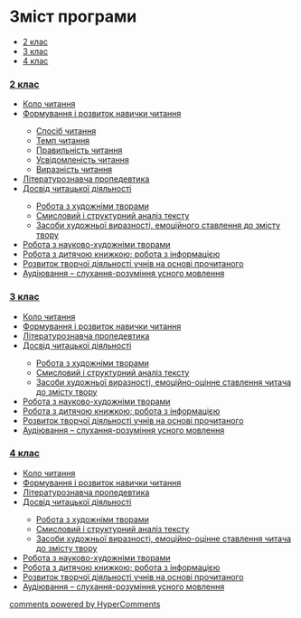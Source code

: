 <div id="hypercomments_widget" class="js-hypercomments-widget invisible"></div>

# Зміст програми

<div>
  <!-- Nav tabs -->
  <ul class="nav nav-tabs" role="tablist">
    <li role="presentation" class="active"><a href="#home" aria-controls="home" role="tab" data-toggle="tab">2 клас</a></li>
    <li role="presentation"><a href="#menu1" aria-controls="menu1" role="tab" data-toggle="tab">3 клас</a></li>
    <li role="presentation"><a href="#menu2" aria-controls="menu2" role="tab" data-toggle="tab">4 клас</a></li>
  </ul>
  <!-- Tab panes -->
  <div class="tab-content">
    <div role="tabpanel" class="tab-pane active" id="home"><h3><a href="http://readmon24-new.ed-era.com/2/2_klas.html">2 клас</a></h3>
<ul type="disc">
<li><a href="http://readmon24-new.ed-era.com/2/kolo_chitannya.html">Коло читання</a></li>
<li><a href="http://readmon24-new.ed-era.com/2/formuvannya_i_rozvitok_navichkiv_chitannya.html">Формування і розвиток навички читання</a></li>
<ul type="circle">
<li><a href="http://readmon24-new.ed-era.com/2/sposib_chitannya.html">Спосіб читання</a></li>
<li><a href="http://readmon24-new.ed-era.com/2/temp_chitannya.html">Темп читання</a></li>
<li><a href="http://readmon24-new.ed-era.com/2/pravilnist_chitannya.html">Правильність читання</a></li>
<li><a href="http://readmon24-new.ed-era.com/2/usvidomlenist_chitannya.html">Усвідомленість читання</a></li>
<li><a href="http://readmon24-new.ed-era.com/2/viraznist_chitannya.html">Виразність читання</a></li>
</ul>
<li><a href="http://readmon24-new.ed-era.com/2/literaturoznavcha_propedevtika.html">Літературознавча пропедевтика</a></li>
<li><a href="http://readmon24-new.ed-era.com/2/dosvid_chitatskoyi_diyalnosti.html">Досвід читацької діяльності</a></li>
<ul type="circle">
<li><a href="http://readmon24-new.ed-era.com/2/robota_z_khudozhnymy_tvoramy.html">Робота з художніми творами</a></li>
<li><a href="http://readmon24-new.ed-era.com/2/smisloviy_i_strukturniy_analiz_tekstu.html">Смисловий і структурний аналіз тексту</a></li>
<li><a href="http://readmon24-new.ed-era.com/2/zasobi_khudozhnoyi_viraznosti_emotsiynogo_stavlennya_do_zmistu_tvoru.html">Засоби художньої виразності, емоційного ставлення до змісту твору</a></li>
</ul>
<li><a href="http://readmon24-new.ed-era.com/2/robota_z_naukovo_khudozhnimi_tvorami.html">Робота з науково-художніми творами</a></li>
<li><a href="http://readmon24-new.ed-era.com/2/robota_z_dityachoyu_knizhkoyu_robota_z_informatsiyeyu.html">Робота з дитячою книжкою; робота з інформацією</a></li>
<li><a href="http://readmon24-new.ed-era.com/2/rozvitok_tvorchoyi_diyalnosti_uchniv_na_osnovi_prochitanogo.html">Розвиток творчої діяльності учнів на основі прочитаного</a></li>
<li><a href="http://readmon24-new.ed-era.com/2/audyuvannya.html">Аудіювання – слухання-розуміння усного мовлення</a></li>
</ul>
</div>
<div role="tabpanel" class="tab-pane" id="menu1"><h3><a href="http://readmon24-new.ed-era.com/3/3_klas.html">3 клас</a></h3><ul type="disc">
<li><a href="http://readmon24-new.ed-era.com/3/kolo_chitannya.html">Коло читання</a></li>
<li><a href="http://readmon24-new.ed-era.com/3/formuvannya_i_rozvitok_navichkiv_chitannya.html">Формування і розвиток навички читання</a></li>
<li><a href="http://readmon24-new.ed-era.com/3/literaturoznavcha_propedevtika.html">Літературознавча пропедевтика</a></li>
<li><a href="http://readmon24-new.ed-era.com/3/dosvid_chitatskoyi_diyalnosti.html">Досвід читацької діяльності</a></li>
<ul type="circle">
<li><a href="http://readmon24-new.ed-era.com/3/robota_z_khudozhnymy_tvoramy.html">Робота з художніми творами</a></li>
<li><a href="http://readmon24-new.ed-era.com/3/smisloviy_i_strukturniy_analiz_tekstu.html">Смисловий і структурний аналіз тексту</a></li>
<li><a href="http://readmon24-new.ed-era.com/3/zasobi_khudozhnoyi_viraznosti_emotsiynogo_stavlennya_do_zmistu_tvoru.html">Засоби художньої виразності, емоційно-оцінне ставлення читача до змісту твору</a></li>
</ul>
<li><a href="http://readmon24-new.ed-era.com/3/robota_z_naukovo_khudozhnimi_tvorami.html">Робота з науково-художніми творами</a></li>
<li><a href="http://readmon24-new.ed-era.com/3/robota_z_dityachoyu_knizhkoyu_robota_z_informatsiyeyu.html">Робота з дитячою книжкою; робота з інформацією</a></li>
<li><a href="http://readmon24-new.ed-era.com/3/rozvitok_tvorchoyi_diyalnosti_uchniv_na_osnovi_prochitanogo.html">Розвиток творчої діяльності учнів на основі прочитаного</a></li>
<li><a href="http://readmon24-new.ed-era.com/3/audyuvannya.html">Аудіювання – слухання-розуміння усного мовлення</a></li>
</ul>
</div>
<div role="tabpanel" class="tab-pane" id="menu2"><h3><a href="http://readmon24-new.ed-era.com/4/4_klas.html">4 клас</a></h3>
<ul type="disc">
<li><a href="http://readmon24-new.ed-era.com/4/kolo_chitannya.html">Коло читання</a></li>
<li><a href="http://readmon24-new.ed-era.com/4/formuvannya_i_rozvitok_navichkiv_chitannya.html">Формування і розвиток навички читання</a></li>
<li><a href="http://readmon24-new.ed-era.com/4/literaturoznavcha_propedevtika.html">Літературознавча пропедевтика</a></li>
<li><a href="http://readmon24-new.ed-era.com/4/dosvid_chitatskoyi_diyalnosti.html">Досвід читацької діяльності</a></li>
<ul type="circle">
<li><a href="http://readmon24-new.ed-era.com/4/robota_z_khudozhnymy_tvoramy.html">Робота з художніми творами</a></li>
<li><a href="http://readmon24-new.ed-era.com/4/smisloviy_i_strukturniy_analiz_tekstu.html">Смисловий і структурний аналіз тексту</a></li>
<li><a href="http://readmon24-new.ed-era.com/4/zasobi_khudozhnoyi_viraznosti_emotsiynogo_stavlennya_do_zmistu_tvoru.html">Засоби художньої виразності, емоційно-оцінне ставлення читача до змісту твору</a></li>
</ul>
<li><a href="http://readmon24-new.ed-era.com/4/robota_z_naukovo_khudozhnimi_tvorami.html">Робота з науково-художніми творами</a></li>
<li><a href="http://readmon24-new.ed-era.com/4/robota_z_dityachoyu_knizhkoyu_robota_z_informatsiyeyu.html">Робота з дитячою книжкою; робота з інформацією</a></li>
<li><a href="http://readmon24-new.ed-era.com/4/rozvitok_tvorchoyi_diyalnosti_uchniv_na_osnovi_prochitanogo.html">Розвиток творчої діяльності учнів на основі прочитаного</a></li>
<li><a href="http://readmon24-new.ed-era.com/4/audyuvannya.html">Аудіювання – слухання-розуміння усного мовлення</a></li>
</ul>
</ul>
</div>
</div>


<div class="js-hypercomments-container">
<a href="http://hypercomments.com" class="hc-link" title="comments widget">comments powered by HyperComments</a>
</div>
